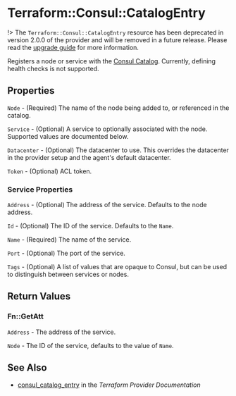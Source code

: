 # Terraform::Consul::CatalogEntry

!> The `Terraform::Consul::CatalogEntry` resource has been deprecated in version 2.0.0 of the provider
and will be removed in a future release. Please read the [upgrade guide](/docs/providers/consul/upgrading.html#deprecation-of-consul_catalog_entry)
for more information.

Registers a node or service with the [Consul Catalog](https://www.consul.io/docs/agent/http/catalog.html#catalog_register).
Currently, defining health checks is not supported.

## Properties

`Node` - (Required) The name of the node being added to, or referenced in the catalog.

`Service` - (Optional) A service to optionally associated with the node. Supported values are documented below.

`Datacenter` - (Optional) The datacenter to use. This overrides the datacenter in the provider setup and the agent's default datacenter.

`Token` - (Optional) ACL token.

### Service Properties

`Address` - (Optional) The address of the service. Defaults to the node address.

`Id` - (Optional) The ID of the service. Defaults to the `Name`.

`Name` - (Required) The name of the service.

`Port` - (Optional) The port of the service.

`Tags` - (Optional) A list of values that are opaque to Consul, but can be used to distinguish between services or nodes.


## Return Values

### Fn::GetAtt

`Address` - The address of the service.

`Node` - The ID of the service, defaults to the value of `Name`.

## See Also

* [consul_catalog_entry](https://www.terraform.io/docs/providers/consul/r/catalog_entry.html) in the _Terraform Provider Documentation_